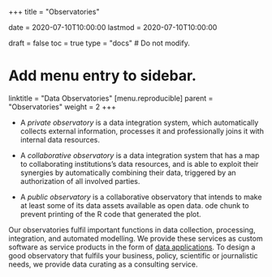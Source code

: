 +++
title = "Observatories"

date = 2020-07-10T10:00:00
lastmod = 2020-07-10T10:00:00

draft = false
toc = true
type = "docs"  # Do not modify.

# Add menu entry to sidebar.
linktitle = "Data Observatories"
[menu.reproducible]
  parent = "Observatories"
  weight = 2
+++

* A *private observatory* is a data integration system, which automatically collects external information, processes it and professionally joins it with internal data resources.  

* A *collaborative observatory* is a data integration system that has a map to collaborating institutions’s data resources, and is able to exploit their synergies by automatically combining their data, triggered by an authorization of all involved parties.

* A *public observatory* is a collaborative observatory that intends to make at least some of its data assets available as open data. 
ode chunk to prevent printing of the R code that generated the plot.

Our observatories fulfil important functions in data collection, processing, integration, and automated modelling. We provide these services as custom software as service products in the form of [data applications](reproducible/apps/).  To design a good observatory that fulfils your business, policy, scientific or journalistic needs, we provide data curating as a consulting service.

